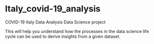 # Italy_covid-19_analysis
COVID-19 Italy Data Analysis
Data Science project 

This will help you understand how the processes in the data science life cycle can be used to derive insights from a given dataset. 
